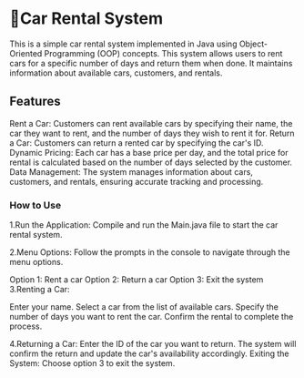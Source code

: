 # 🚗Car Rental System
This is a simple car rental system implemented in Java using Object-Oriented Programming (OOP) concepts. This system allows users to rent cars for a specific number of days and return them when done. It maintains information about available cars, customers, and rentals.
## Features
Rent a Car: Customers can rent available cars by specifying their name, the car they want to rent, and the number of days they wish to rent it for.
Return a Car: Customers can return a rented car by specifying the car's ID.
Dynamic Pricing: Each car has a base price per day, and the total price for rental is calculated based on the number of days selected by the customer.
Data Management: The system manages information about cars, customers, and rentals, ensuring accurate tracking and processing.

### How to Use
1.Run the Application: Compile and run the Main.java file to start the car rental system.

2.Menu Options: Follow the prompts in the console to navigate through the menu options.

Option 1: Rent a car
Option 2: Return a car
Option 3: Exit the system
3.Renting a Car:

Enter your name.
Select a car from the list of available cars.
Specify the number of days you want to rent the car.
Confirm the rental to complete the process.

4.Returning a Car:
Enter the ID of the car you want to return.
The system will confirm the return and update the car's availability accordingly.
Exiting the System:
Choose option 3 to exit the system.
